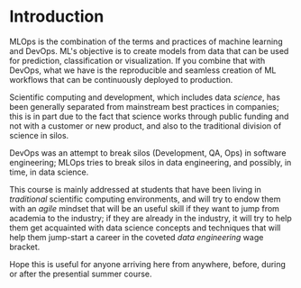 # Introduction

MLOps is the combination of the terms and practices of machine learning and DevOps. ML's objective is to create models from data that can be used for prediction, classification or visualization. If you combine that with DevOps, what we have is the reproducible and seamless creation of ML workflows that can be continuously deployed to production.

Scientific computing and development, which includes data *science*, has been generally separated from mainstream best practices in companies; this is in part due to the fact that science works through public funding and not with a customer or new product, and also to the traditional division of science in silos.

DevOps was an attempt to break silos (Development, QA, Ops) in software engineering; MLOps tries to break silos in data engineering, and possibly, in time, in data science.

This course is mainly addressed at students that have been living in *traditional* scientific computing environments, and will try to endow them with an *agile* mindset that will be an useful skill if they want to jump from academia to the industry; if they are already in the industry, it will try to help them get acquainted with data science concepts and techniques that will help them jump-start a career in the coveted *data engineering* wage bracket.

Hope this is useful for anyone arriving here from anywhere, before, during or after the presential summer course.
